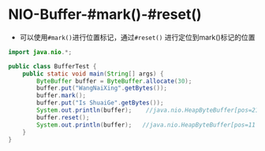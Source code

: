 # NIO-Buffer-#mark()-#reset()

- 可以使用`#mark()`进行位置标记，通过`#reset()` 进行定位到mark()标记的位置

```java
import java.nio.*;

public class BufferTest {
    public static void main(String[] args) {
        ByteBuffer buffer = ByteBuffer.allocate(30);
        buffer.put("WangNaiXing".getBytes());
        buffer.mark();
        buffer.put("Is ShuaiGe".getBytes());
        System.out.println(buffer);    //java.nio.HeapByteBuffer[pos=21 lim=30 cap=30]
        buffer.reset();
        System.out.println(buffer);   //java.nio.HeapByteBuffer[pos=11 lim=30 cap=30]
    }
}
```

